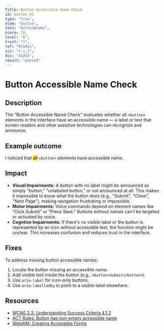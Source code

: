 ```yaml
---
Title: Button Accessible Name Check
id: button_01
type: "true",
elem: "button",
test: "buttonAname",
score: 10,
level: "A",
trust: "1",
ref: "97a4e1",
scs: "4.1.2",
dis: "43353",
result: "passed"
---
```


# Button Accessible Name Check

## Description

The "Button Accessible Name Check" evaluates whether all <code>&lt;button&gt;</code> elements in the interface have an accessible name — a label or text that screen readers and other assistive technologies can recognize and announce.

## Example outcome

I noticed that <mark>all</mark> <code>&lt;button&gt;</code> elements have accessible name.

## Impact

- **Visual Impairments:** A button with no label might be announced as simply "button," "unlabeled button," or not announced at all. This makes it impossible to know what the button does (e.g., "Submit", "Close", "Next Page"), making navigation frustrating or impossible.
- **Motor Impairments:** Voice commands depend on element names like “Click Submit” or “Press Save.” Buttons without names can’t be targeted or activated by voice.
- **Cogntive Impairments:** If there's no visible label or the button is represented by an icon without accessible text, the function might be unclear. This increases confusion and reduces trust in the interface.

## Fixes

To address missing button accessible names:

1. Locate the button missing an accessible name.
2. Add visible text inside the button (e.g., <code>&lt;button&gt;Submit&lt;/button&gt;</code>).
3. Use <code>aria-label</code> for icon-only buttons.
4. Use <code>aria-labelledby</code> to point to a visible label elsewhere.

## Resources

- [WCAG 2.2: Understanding Success Criteria 4.1.2](https://www.w3.org/WAI/WCAG22/Understanding/name-role-value)
- [ACT Rules: Button has non-empty accessible name](https://www.w3.org/WAI/standards-guidelines/act/rules/97a4e1/)
- [WebAIM: Creating Accessible Forms](https://webaim.org/techniques/forms/)
